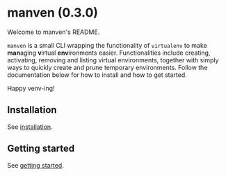 # manven (0.3.0)

Welcome to manven's README.

`manven` is a small CLI wrapping the functionality of `virtualenv` to make **man**aging **v**irtual **env**ironments easier.
Functionalities include creating, activating, removing and listing virtual environments, together with simply ways to quickly create and prune temporary environments.
Follow the documentation below for how to install and how to get started.

Happy venv-ing!

## Installation

See [installation](https://acksld.github.io/manven/installation.html).

## Getting started

See [getting started](https://acksld.github.io/manven/usage.html).
